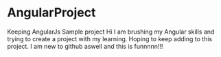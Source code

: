 # AngularProject
Keeping AngularJs Sample project
Hi
I am brushing my Angular skills and trying to create a project with my learning.
Hoping to keep adding to this project.
I am new to github aswell and this is funnnnn!!!
